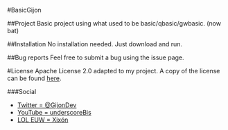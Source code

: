 #BasicGijon

##Project
Basic project using what used to be basic/qbasic/gwbasic. (now bat)

##Installation
No installation needed. Just download and run.

##Bug reports
Feel free to submit a bug using the issue page.

#License 
Apache License 2.0 adapted to my project. A copy of the license can be found [here](https://github.com/GijonDev/BasicGijon/blob/master/LICENSE.md).

###Social
 - [Twitter = @GijonDev](http://www.twitter.com/GijonDev)
 - [YouTube = underscoreBis](http://www.youtube.com/underscoreBis)
 - [LOL EUW = Xixón](http://euw.op.gg/summoner/userName=Xixón)


